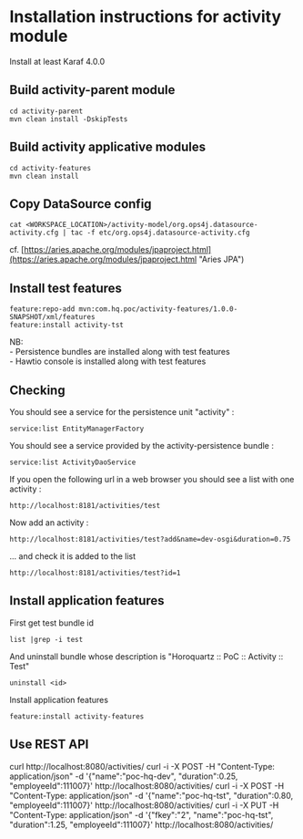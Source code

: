 # Installation instructions for activity module
Install at least Karaf 4.0.0

## Build activity-parent module 
    cd activity-parent
    mvn clean install -DskipTests
    
## Build activity applicative modules 
    cd activity-features
    mvn clean install


## Copy DataSource config 
```
cat <WORKSPACE_LOCATION>/activity-model/org.ops4j.datasource-activity.cfg | tac -f etc/org.ops4j.datasource-activity.cfg
```

cf. [https://aries.apache.org/modules/jpaproject.html](https://aries.apache.org/modules/jpaproject.html "Aries JPA")

## Install test features
    feature:repo-add mvn:com.hq.poc/activity-features/1.0.0-SNAPSHOT/xml/features
    feature:install activity-tst

NB: 
<br>- Persistence bundles are installed along with test features 
<br>- Hawtio console is installed along with test features
 

## Checking
You should see a service for the persistence unit "activity" :
```
service:list EntityManagerFactory
```

You should see a service provided by the activity-persistence bundle :
```
service:list ActivityDaoService
```

If you open the following url in a web browser you should see a list with one activity : 

```
http://localhost:8181/activities/test
```

Now add an activity :

```
http://localhost:8181/activities/test?add&name=dev-osgi&duration=0.75
```

... and check it is added to the list

```
http://localhost:8181/activities/test?id=1
```

## Install application features
First get test bundle id

```
list |grep -i test
```

And uninstall bundle whose description is "Horoquartz :: PoC :: Activity :: Test"

```
uninstall <id>
```

Install application features

```
feature:install activity-features
```

## Use REST API
curl http://localhost:8080/activities/
curl -i -X POST -H "Content-Type: application/json" -d '{"name":"poc-hq-dev", "duration":0.25, "employeeId":111007}' http://localhost:8080/activities/
curl -i -X POST -H "Content-Type: application/json" -d '{"name":"poc-hq-tst", "duration":0.80, "employeeId":111007}' http://localhost:8080/activities/
curl -i -X PUT -H "Content-Type: application/json" -d '{"fkey":"2", "name":"poc-hq-tst", "duration":1.25, "employeeId":111007}' http://localhost:8080/activities/